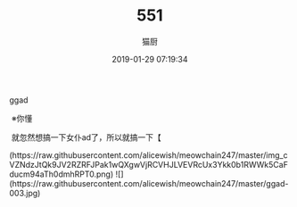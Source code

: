 ﻿---
layout: post
title: 551
date: 2019-01-29 07:19:34
updated: 2019-02-01 13:52:58
comments: true
categories: [Photo]
tags: [ggad, 格邓]
author: "猫厨"
description: ""
toc: true
---

<p>ggad</p> 
<p>&nbsp;※你懂</p> 
<p>&nbsp;就忽然想搞一下女仆ad了，所以就搞一下【</p> 
(https://raw.githubusercontent.com/alicewish/meowchain247/master/img_cVZNdzJtQk9JV2RZRFJPak1wQXgwVjRCVHJLVEVRcUx3Ykk0b1RWWk5CaFducm94aTh0dmhRPT0.png)
<!-- more --> 
![](https://raw.githubusercontent.com/alicewish/meowchain247/master/ggad-003.jpg)